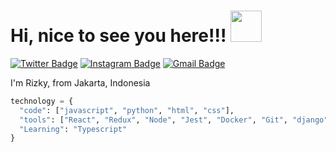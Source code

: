 # Hi, nice to see you here!!! <img src="https://media.giphy.com/media/cmBowE9nLUrDkXGD2V/giphy.gif" width="50">


[![Twitter Badge](https://img.shields.io/badge/-@djafaaarr-1ca0f1?style=flat&labelColor=1ca0f1&logo=twitter&logoColor=white&link=https://twitter.com/djafaaarr)](https://twitter.com/djafaaarr)
[![Instagram Badge](https://img.shields.io/badge/-@djafaaarr-purple?style=flat&logo=instagram&logoColor=white&link=https://www.instagram.com/djafaaarr)](https://www.instagram.com/djafaaarr)
[![Gmail Badge](https://img.shields.io/badge/-fajarfadilla-c14438?style=flat&logo=Gmail&logoColor=white&link=mailto:fajarfadillaa@gmail.com)](mailto:fajarfadillaa@gmail.com)

I'm Rizky, from  Jakarta, Indonesia

```python
technology = {
  "code": ["javascript", "python", "html", "css"],
  "tools": ["React", "Redux", "Node", "Jest", "Docker", "Git", "django"],
  "Learning": "Typescript"
}

```


<!--
**fajarfadilla/fajarfadilla** is a ✨ _special_ ✨ repository because its `README.md` (this file) appears on your GitHub profile.

Here are some ideas to get you started:

- 🔭 I’m currently working on ...
- 🌱 I’m currently learning ...
- 👯 I’m looking to collaborate on ...
- 🤔 I’m looking for help with ...
- 💬 Ask me about ...
- 📫 How to reach me: ...
- 😄 Pronouns: ...
- ⚡ Fun fact: ...
-->
